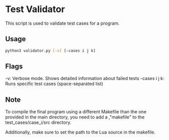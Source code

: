 # Test Validator

This script is used to validate test cases for a program.

## Usage

```bash
python3 validator.py [-v] [-cases i j k]
```
## Flags

-v: Verbose mode. Shows detailed information about failed tests
-cases i j k: Runs specific test cases (space-separated list)

## Note

To compile the final program using a different Makefile than the one provided in the main directory, you need to add a ,"makefile" to the test_cases/case_i/src directory.

Additionally, make sure to set the path to the Lua source in the makefile.